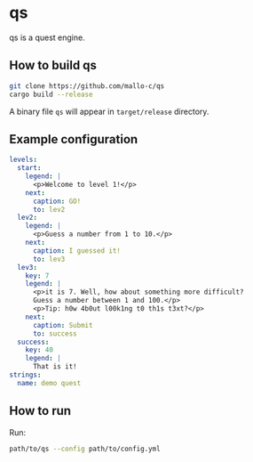 # qs
qs is a quest engine.
## How to build qs
```sh
git clone https://github.com/mallo-c/qs
cargo build --release
```
A binary file `qs` will appear in `target/release` directory.
## Example configuration
```yaml
levels:
  start:
    legend: |
      <p>Welcome to level 1!</p>
    next:
      caption: GO!
      to: lev2
  lev2:
    legend: |
      <p>Guess a number from 1 to 10.</p>
    next:
      caption: I guessed it!
      to: lev3
  lev3:
    key: 7
    legend: |
      <p>it is 7. Well, how about something more difficult?
      Guess a number between 1 and 100.</p>
      <p>Tip: h0w 4b0ut l00k1ng t0 th1s t3xt?</p>
    next:
      caption: Submit
      to: success
  success:
    key: 40
    legend: |
      That is it!
strings:
  name: demo quest
```
## How to run

Run:
```sh
path/to/qs --config path/to/config.yml
```